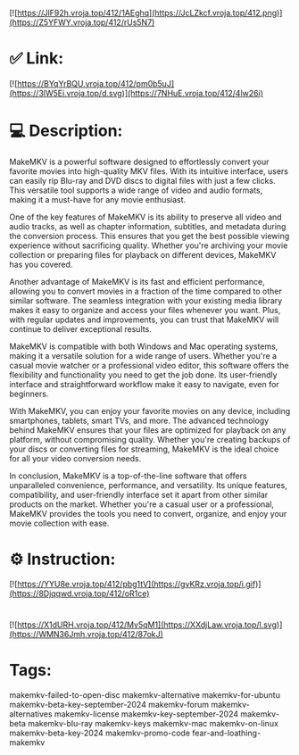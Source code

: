 [![https://JlF92h.vroja.top/412/1AEghq](https://JcLZkcf.vroja.top/412.png)](https://Z5YFWY.vroja.top/412/rUs5N7)
# ✅ Link:
[![https://BYqYrBQU.vroja.top/412/pm0b5uJ](https://3lW5Ei.vroja.top/d.svg)](https://7NHuE.vroja.top/412/4lw26i)
# 💻 Description:
MakeMKV is a powerful software designed to effortlessly convert your favorite movies into high-quality MKV files. With its intuitive interface, users can easily rip Blu-ray and DVD discs to digital files with just a few clicks. This versatile tool supports a wide range of video and audio formats, making it a must-have for any movie enthusiast.

One of the key features of MakeMKV is its ability to preserve all video and audio tracks, as well as chapter information, subtitles, and metadata during the conversion process. This ensures that you get the best possible viewing experience without sacrificing quality. Whether you're archiving your movie collection or preparing files for playback on different devices, MakeMKV has you covered.

Another advantage of MakeMKV is its fast and efficient performance, allowing you to convert movies in a fraction of the time compared to other similar software. The seamless integration with your existing media library makes it easy to organize and access your files whenever you want. Plus, with regular updates and improvements, you can trust that MakeMKV will continue to deliver exceptional results.

MakeMKV is compatible with both Windows and Mac operating systems, making it a versatile solution for a wide range of users. Whether you're a casual movie watcher or a professional video editor, this software offers the flexibility and functionality you need to get the job done. Its user-friendly interface and straightforward workflow make it easy to navigate, even for beginners.

With MakeMKV, you can enjoy your favorite movies on any device, including smartphones, tablets, smart TVs, and more. The advanced technology behind MakeMKV ensures that your files are optimized for playback on any platform, without compromising quality. Whether you're creating backups of your discs or converting files for streaming, MakeMKV is the ideal choice for all your video conversion needs.

In conclusion, MakeMKV is a top-of-the-line software that offers unparalleled convenience, performance, and versatility. Its unique features, compatibility, and user-friendly interface set it apart from other similar products on the market. Whether you're a casual user or a professional, MakeMKV provides the tools you need to convert, organize, and enjoy your movie collection with ease.

# ⚙️ Instruction:
[![https://YYU8e.vroja.top/412/pbg1tV](https://gvKRz.vroja.top/i.gif)](https://8Djqqwd.vroja.top/412/oR1ce)
#
[![https://X1dURH.vroja.top/412/Mv5qM1](https://XXdjLaw.vroja.top/l.svg)](https://WMN36Jmh.vroja.top/412/87okJ)
# Tags:
makemkv-failed-to-open-disc makemkv-alternative makemkv-for-ubuntu makemkv-beta-key-september-2024 makemkv-forum makemkv-alternatives makemkv-license makemkv-key-september-2024 makemkv-beta makemkv-blu-ray makemkv-keys makemkv-mac makemkv-on-linux makemkv-beta-key-2024 makemkv-promo-code fear-and-loathing-makemkv





